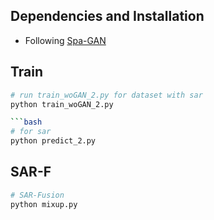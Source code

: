 ## Dependencies and Installation

- Following [Spa-GAN](https://github.com/Penn000/SpA-GAN_for_cloud_removal)

## Train

```bash
# run train_woGAN_2.py for dataset with sar
python train_woGAN_2.py

```bash
# for sar
python predict_2.py
```

## SAR-F

```bash
# SAR-Fusion
python mixup.py
```

